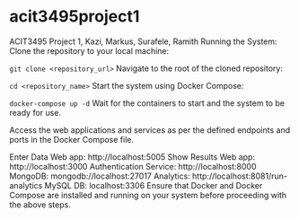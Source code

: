 # acit3495project1
ACIT3495 Project 1, Kazi, Markus, Surafele, Ramith
Running the System:
Clone the repository to your local machine:


```git clone <repository_url>```
Navigate to the root of the cloned repository:


```cd <repository_name>```
Start the system using Docker Compose:


```docker-compose up -d```
Wait for the containers to start and the system to be ready for use.

Access the web applications and services as per the defined endpoints and ports in the Docker Compose file.

Enter Data Web app: http://localhost:5005
Show Results Web app: http://localhost:3000
Authentication Service: http://localhost:8000
MongoDB: mongodb://localhost:27017
Analytics: http://localhost:8081/run-analytics
MySQL DB: localhost:3306
Ensure that Docker and Docker Compose are installed and running on your system before proceeding with the above steps.